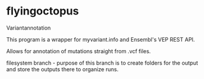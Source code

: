 # flyingoctopus
Variantannotation

This program is a wrapper for myvariant.info and Ensembl's VEP REST API.

Allows for annotation of mutations straight from .vcf files.

filesystem branch - purpose of this branch is to create folders for the output and store the outputs there to organize runs.

